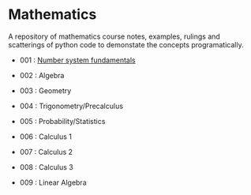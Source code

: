 # Mathematics

A repository of mathematics course notes, examples, rulings and scatterings of python code to demonstate the concepts programatically.

- 001 : [Number system fundamentals](https://github.com/irisida/math_notes/tree/master/fundamentals)

- 002 : Algebra

- 003 : Geometry

- 004 : Trigonometry/Precalculus

- 005 : Probability/Statistics

- 006 : Calculus 1

- 007 : Calculus 2

- 008 : Calculus 3

- 009 : Linear Algebra